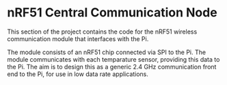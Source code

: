 # nRF51 Central Communication Node

This section of the project contains the code for the nRF51 wireless communication module that interfaces with the Pi.

The module consists of an nRF51 chip connected via SPI to the Pi. The module communicates with each temparature sensor, providing this data to the Pi. The aim is to design this as a generic 2.4 GHz communication front end to the Pi, for use in low data rate applications.
